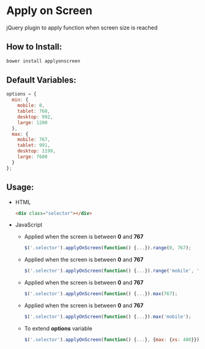 # Apply on Screen
jQuery plugin to apply function when screen size is reached

## How to Install:
```bash
bower install applyonscreen
```

## Default Variables:
	
```javascript
options = {
  min: {
    mobile: 0,
    tablet: 768,
    desktop: 992,
    large: 1200
  },
  max: {
    mobile: 767,
    tablet: 991,
    desktop: 1199,
    large: 7680
  }
};
```
    

## Usage:
 - HTML
 
 	```html
    <div class="selector"></div>
    ```
	 
 - JavaScript
	 - Applied when the screen is between **0** and **767**
        ```javascript
        $('.selector').applyOnScreen(function() {...}).range(0, 767);
        ```
	 - Applied when the screen is between **0** and **767**
        ```javascript
        $('.selector').applyOnScreen(function() {...}).range('mobile', 'mobile');
        ```
	 - Applied when the screen is between **0** and **767**
        ```javascript
        $('.selector').applyOnScreen(function() {...}).max(767);
        ```
	 - Applied when the screen is between **0** and **767**
		```javascript
		$('.selector').applyOnScreen(function() {...}).max('mobile');
		```
	 - To extend **options** variable
        ```javascript
        $('.selector').applyOnScreen(function() {...}, {max: {xs: 480}}).max('xs');
        ```
	
